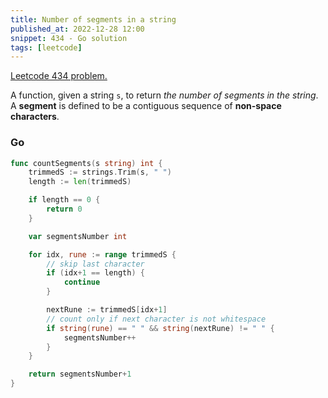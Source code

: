 ```yaml
---
title: Number of segments in a string
published_at: 2022-12-28 12:00
snippet: 434 - Go solution
tags: [leetcode]
---
```


[Leetcode 434 problem.](https://leetcode.com/problems/number-of-segments-in-a-string/)

A function, given a string `s`, to return _the number of segments in the string_.
A **segment** is defined to be a contiguous sequence of **non-space characters**.

### Go

```go
func countSegments(s string) int {
    trimmedS := strings.Trim(s, " ")
    length := len(trimmedS)

    if length == 0 {
        return 0
    }

    var segmentsNumber int

    for idx, rune := range trimmedS {
	    // skip last character
        if (idx+1 == length) {
            continue
        }

        nextRune := trimmedS[idx+1]
	    // count only if next character is not whitespace
        if string(rune) == " " && string(nextRune) != " " {
            segmentsNumber++
        }
    }

    return segmentsNumber+1
}
```
